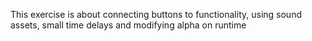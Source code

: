This exercise is about connecting buttons to functionality, using sound assets, small time delays and modifying alpha on runtime